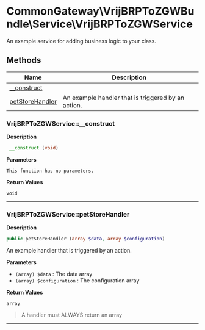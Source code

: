 # CommonGateway\VrijBRPToZGWBundle\Service\VrijBRPToZGWService

An example service for adding business logic to your class.





## Methods

| Name | Description |
|------|-------------|
|[__construct](#petstoreservice__construct)||
|[petStoreHandler](#petstoreservicepetstorehandler)|An example handler that is triggered by an action.|




### VrijBRPToZGWService::__construct

**Description**

```php
 __construct (void)
```





**Parameters**

`This function has no parameters.`

**Return Values**

`void`


<hr />


### VrijBRPToZGWService::petStoreHandler

**Description**

```php
public petStoreHandler (array $data, array $configuration)
```

An example handler that is triggered by an action.



**Parameters**

* `(array) $data`
: The data array
* `(array) $configuration`
: The configuration array

**Return Values**

`array`

> A handler must ALWAYS return an array


<hr />

